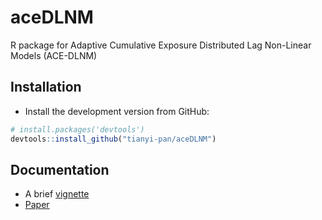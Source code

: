 # aceDLNM
R package for Adaptive Cumulative Exposure Distributed Lag Non-Linear Models (ACE-DLNM)

## Installation
+ Install the development version from GitHub:

```R
# install.packages('devtools')
devtools::install_github("tianyi-pan/aceDLNM")
```

## Documentation
+ A brief [vignette](https://tianyi-pan.github.io/aceDLNM)
+ [Paper](https://academic.oup.com/biometrics/article/81/3/ujaf116/8253979)